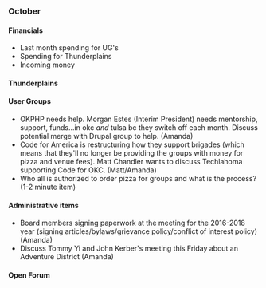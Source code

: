 ### October

#### Financials
* Last month spending for UG's
* Spending for Thunderplains
* Incoming money


#### Thunderplains

#### User Groups
* OKPHP needs help. Morgan Estes (Interim President) needs mentorship, support, funds...in okc *and* tulsa bc they switch off each month. Discuss potential merge with Drupal group to help. (Amanda)
* Code for America is restructuring how they support brigades (which means that they'll no longer be providing the groups with money for pizza and venue fees). Matt Chandler wants to discuss Techlahoma supporting Code for OKC. (Matt/Amanda)
* Who all is authorized to order pizza for groups and what is the process? (1-2 minute item)

#### Administrative items
* Board members signing paperwork at the meeting for the 2016-2018 year (signing articles/bylaws/grievance policy/conflict of interest policy) (Amanda)
* Discuss Tommy Yi and John Kerber's meeting this Friday about an Adventure District (Amanda)

#### Open Forum
